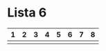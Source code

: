 # Lista 6

| 1 | 2 | 3 | 4 | 5 | 6 | 7 | 8 |
|---|---|---|---|---|---|---|---|
|   |   |   |   |   |   |   |   |
